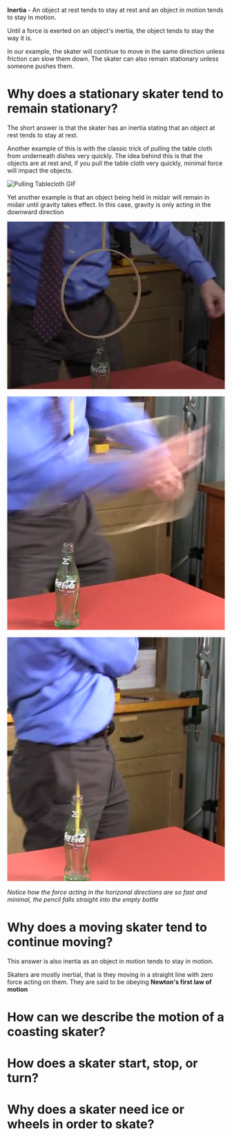 **Inertia** - An object at rest tends to stay at rest and an object in motion tends to stay in motion.

Until a force is exerted on an object's inertia, the object tends to stay the way it is.

In our example, the skater will continue to move in the same direction unless friction can slow them down. 
The skater can also remain stationary unless someone pushes them.

# Why does a stationary skater tend to remain stationary?

The short answer is that the skater has an inertia stating that an object at rest tends to stay at rest.

Another example of this is with the classic trick of pulling the table cloth from underneath dishes very quickly.
The idea behind this is that the objects are at rest and, if you pull the table cloth very quickly, minimal force will impact
the objects.

![Pulling Tablecloth GIF](http://www.toddstrong.com/images/miscjugglingimages/tablecloth.gif)

Yet another example is that an object being held in midair will remain in midair until gravity takes effect. In this case, gravity is only acting in the downward direction

![Pencil in Midair](../pencil-in-midair/1.png)

![Pencil in Midair](../pencil-in-midair/2.png)

![Pencil in Midair](../pencil-in-midair/3.png)

*Notice how the force acting in the horizonal directions are so fast and minimal, the pencil falls straight into the empty bottle*

# Why does a moving skater tend to continue moving?

This answer is also inertia as an object in motion tends to stay in motion.

Skaters are mostly inertial, that is they moving in a straight line with zero force acting on them. They are said to be obeying **Newton's first law of motion**

# How can we describe the motion of a coasting skater?

# How does a skater start, stop, or turn?

# Why does a skater need ice or wheels in order to skate?
